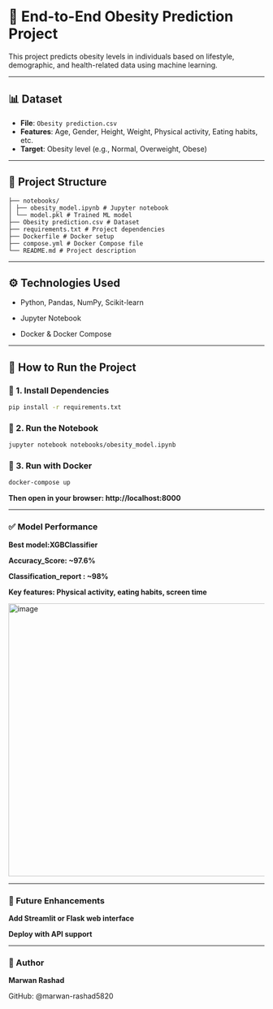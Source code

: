 # 🧠 End-to-End Obesity Prediction Project

This project predicts obesity levels in individuals based on lifestyle, demographic, and health-related data using machine learning.

---

## 📊 Dataset

- **File**: `Obesity prediction.csv`
- **Features**: Age, Gender, Height, Weight, Physical activity, Eating habits, etc.
- **Target**: Obesity level (e.g., Normal, Overweight, Obese)

---

## 📁 Project Structure
```
├── notebooks/
│ ├── obesity_model.ipynb # Jupyter notebook
│ └── model.pkl # Trained ML model
├── Obesity prediction.csv # Dataset
├── requirements.txt # Project dependencies
├── Dockerfile # Docker setup
├── compose.yml # Docker Compose file
└── README.md # Project description
```

---

## ⚙️ Technologies Used

- Python, Pandas, NumPy, Scikit-learn
  
- Jupyter Notebook
  
- Docker & Docker Compose

---

## 🚀 How to Run the Project

### 🔧 1. Install Dependencies

```bash
pip install -r requirements.txt
```
### 📒 2. Run the Notebook
```bash
jupyter notebook notebooks/obesity_model.ipynb
```
### 🐳 3. Run with Docker
```bash
docker-compose up
```
**Then open in your browser: http://localhost:8000**

---

### ✅ Model Performance

**Best model:XGBClassifier**

**Accuracy_Score: ~97.6%**

**Classification_report : ~98%**

**Key features: Physical activity, eating habits, screen time**

<img width="867" height="537" alt="image" src="https://github.com/user-attachments/assets/c6ac618b-0247-4225-bc21-1a662edbd67a" />

---

### 🌱 Future Enhancements

**Add Streamlit or Flask web interface**

**Deploy with API support**

---

### 👤 Author

**Marwan Rashad**

GitHub: @marwan-rashad5820
